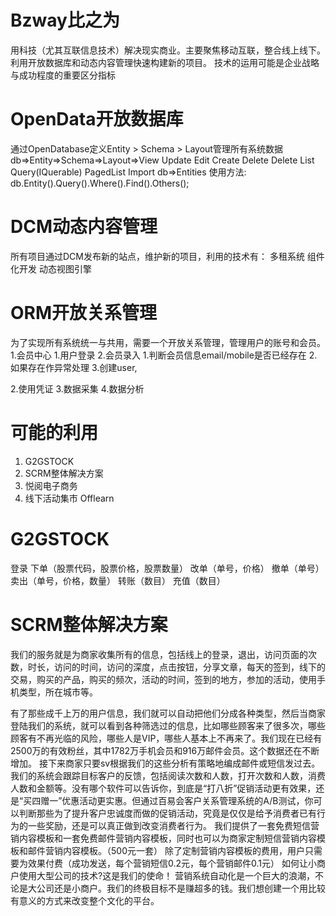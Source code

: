 ﻿# Bzway比之为
用科技（尤其互联信息技术）解决现实商业。主要聚焦移动互联，整合线上线下。 利用开放数据库和动态内容管理快速构建新的项目。
技术的运用可能是企业战略与成功程度的重要区分指标
# OpenData开放数据库
通过OpenDatabase定义Entity > Schema > Layout管理所有系统数据
db=>Entity=>Schema=>Layout=>View
		                        Update                     Edit
		                        Create                     Delete
		                        Delete                     List
		                        Query(IQuerable) 		       PagedList
		                        Import
db=>Entities
使用方法: db.Entity<EntityClassName>().Query().Where().Find().Others();

# DCM动态内容管理
所有项目通过DCM发布新的站点，维护新的项目，利用的技术有：
多租系统
组件化开发
动态视图引擎

# ORM开放关系管理
为了实现所有系统统一与共用，需要一个开放关系管理，管理用户的账号和会员。
1.会员中心
        1.用户登录
        2.会员录入
                1.判断会员信息email/mobile是否已经存在
                2.如果存在作异常处理
                3.创建user,

2.使用凭证
3.数据采集
4.数据分析

# 可能的利用

1. G2GSTOCK
2. SCRM整体解决方案
3. 悦阅电子商务
4. 线下活动集市 Offlearn


# G2GSTOCK
登录
下单（股票代码，股票价格，股票数量）
改单（单号，价格）
撤单（单号）
卖出（单号，价格，数量）
转账（数目）
充值（数目）

# SCRM整体解决方案

我们的服务就是为商家收集所有的信息，包括线上的登录，退出，访问页面的次数，时长，访问的时间，访问的深度，点击按钮，分享文章，每天的签到，线下的交易，购买的产品，购买的频次，活动的时间，签到的地方，参加的活动，使用手机类型，所在城市等。

有了那些成千上万的用户信息，我们就可以自动把他们分成各种类型，然后当商家登陆我们的系统，就可以看到各种筛选过的信息，比如哪些顾客来了很多次，哪些顾客有不再光临的风险，哪些人是VIP，哪些人基本上不再来了。我们现在已经有2500万的有效粉丝，其中1782万手机会员和916万邮件会员。这个数据还在不断增加。
接下来商家只要sv根据我们的这些分析有策略地编成邮件或短信发过去。我们的系统会跟踪目标客户的反馈，包括阅读次数和人数，打开次数和人数，消费人数和金额等。没有哪个软件可以告诉你，到底是“打八折”促销活动更有效果，还是“买四赠一”优惠活动更实惠。但通过百易会客户关系管理系统的A/B测试，你可以判断那些为了提升客户忠诚度而做的促销活动，究竟是仅仅是给予消费者已有行为的一些奖励，还是可以真正做到改变消费者行为。
我们提供了一套免费短信营销内容模板和一套免费邮件营销内容模板，同时也可以为商家定制短信营销内容模板和邮件营销内容模板。（500元一套）
除了定制营销内容模板的费用，用户只需要为效果付费（成功发送，每个营销短信0.2元，每个营销邮件0.1元）
如何让小商户使用大型公司的技术?这是我们的使命！
营销系统自动化是一个巨大的浪潮，不论是大公司还是小商户。我们的终极目标不是赚超多的钱。我们想创建一个用比较有意义的方式来改变整个文化的平台。

